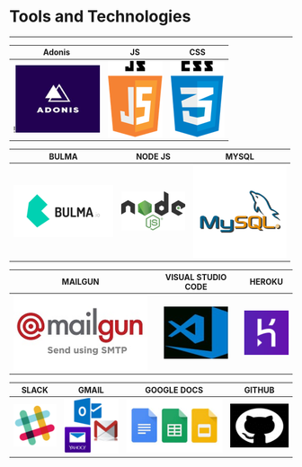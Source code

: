 # Tools and Technologies
----
Adonis | JS              |  CSS 
:-------------------------:|:-------------------------:|:-------------------------:
!![image1](./adonis.png) |![Image2](./js.png) |  ![Image3](./css.png) 

BULMA              |  NODE JS | MYSQL
:-------------------------:|:-------------------------:|:-------------------------:
![Image4](./bulma.png) |  ![Image5](./node.png) | ![Image6](./sql.png) 

MAILGUN              |  VISUAL STUDIO CODE | HEROKU
:-------------------------:|:-------------------------:|:-------------------------:
![Image7](./mailgun.jpg)  |  ![Image8](./vs.jpg) | ![Image9](./heroku.png) 
 
SLACK              |  GMAIL   | GOOGLE DOCS | GITHUB 
:-------------------------:|:-------------------------:|:------------------:|:------------:
![Image10](./slack.png) |  ![Image11](./mail.png) | ![Image12](./goog.png) | ![Image13](./git.png) 

